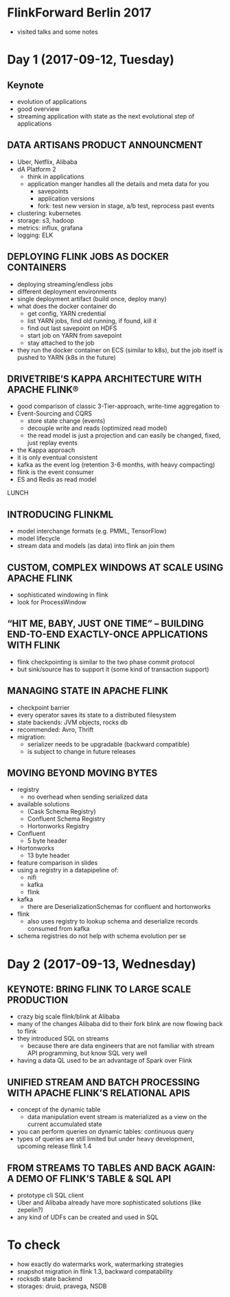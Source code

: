 # FlinkForward Berlin 2017

* visited talks and some notes

# Day 1 (2017-09-12, Tuesday)

## Keynote

* evolution of applications
* good overview
* streaming application with state as the next evolutional step of applications

## DATA ARTISANS PRODUCT ANNOUNCMENT

* Uber, Netflix, Alibaba
* dA Platform 2
  * think in applications
  * application manger handles all the details and meta data for you
    * savepoints
    * application versions
    * fork: test new version in stage, a/b test, reprocess past events
* clustering: kubernetes
* storage: s3, hadoop
* metrics: influx, grafana
* logging: ELK


## DEPLOYING FLINK JOBS AS DOCKER CONTAINERS

* deploying streaming/endless jobs
* different deployment environments
* single deployment artifact (build once, deploy many)
* what does the docker container do
  * get config, YARN credential
  * list YARN jobs, find old running, if found, kill it
  * find out last savepoint on HDFS
  * start job on YARN from savepoint
  * stay attached to the job
* they run the docker container on ECS (similar to k8s), but the job itself is pushed to YARN (k8s in the future)

## DRIVETRIBE’S KAPPA ARCHITECTURE WITH APACHE FLINK®

* good comparison of classic 3-Tier-approach, write-time aggregation to
* Event-Sourcing and CQRS
  * store state change (events)
  * decouple write and reads (optimized read model)
  * the read model is just a projection and can easily be changed, fixed, just replay events
* the Kappa approach
* it is only eventual consistent
* kafka as the event log (retention 3-6 months, with heavy compacting)
* flink is the event consumer
* ES and Redis as read model

LUNCH

## INTRODUCING FLINKML

* model interchange formats (e.g. PMML, TensorFlow)
* model lifecycle
* stream data and models (as data) into flink an join them

## CUSTOM, COMPLEX WINDOWS AT SCALE USING APACHE FLINK

* sophisticated windowing in flink
* look for ProcessWindow

## “HIT ME, BABY, JUST ONE TIME” – BUILDING END-TO-END EXACTLY-ONCE APPLICATIONS WITH FLINK

* flink checkpointing is similar to the two phase commit protocol
* but sink/source has to support it (some kind of transaction support)

## MANAGING STATE IN APACHE FLINK

* checkpoint barrier
* every operator saves its state to a distributed filesystem
* state backends: JVM objects, rocks db
* recommended: Avro, Thrift
* migration:
  * serializer needs to be upgradable (backward compatible)
  * is subject to change in future releases

## MOVING BEYOND MOVING BYTES

* registry
  * no overhead when sending serialized data
* available solutions
  * (Cask Schema Registry)
  * Confluent Schema Registry
  * Hortonworks Registry
* Confluent
  * 5 byte header
* Hortonworks
  * 13 byte header
* feature comparison in slides
* using a registry in a datapipeline of:
  * nifi
  * kafka
  * flink
* kafka
  * there are DeserializationSchemas for confluent and hortonworks
* flink
  * also uses registry to lookup schema and deserialize records consumed from kafka
* schema registries do not help with schema evolution per se

# Day 2 (2017-09-13, Wednesday)

## KEYNOTE: BRING FLINK TO LARGE SCALE PRODUCTION

* crazy big scale flink/blink at Alibaba
* many of the changes Alibaba did to their fork blink are now flowing back to flink
* they introduced SQL on streams
  * because there are data engineers that are not familiar with stream API programming, but know SQL very well
* having a data QL used to be an advantage of Spark over Flink

## UNIFIED STREAM AND BATCH PROCESSING WITH APACHE FLINK’S RELATIONAL APIS

* concept of the dynamic table
  * data manipulation event stream is materialized as a view on the current accumulated state
* you can perform queries on dynamic tables: continuous query
* types of queries are still limited but under heavy development, upcoming release flink 1.4

## FROM STREAMS TO TABLES AND BACK AGAIN: A DEMO OF FLINK’S TABLE & SQL API

* prototype cli SQL client
* Uber and Alibaba already have more sophisticated solutions (like zepelin?)
* any kind of UDFs can be created and used in SQL

# To check
* how exactly do watermarks work, watermarking strategies
* snapshot migration in flink 1.3, backward compatability
* rocksdb state backend
* storages: druid, pravega, NSDB

